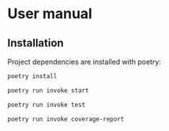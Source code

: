 # User manual

## Installation

Project dependencies are installed with poetry:

```bash
poetry install
```

```bash
poetry run invoke start
```

```bash
poetry run invoke test
```

```bash
poetry run invoke coverage-report
```

```bash
```